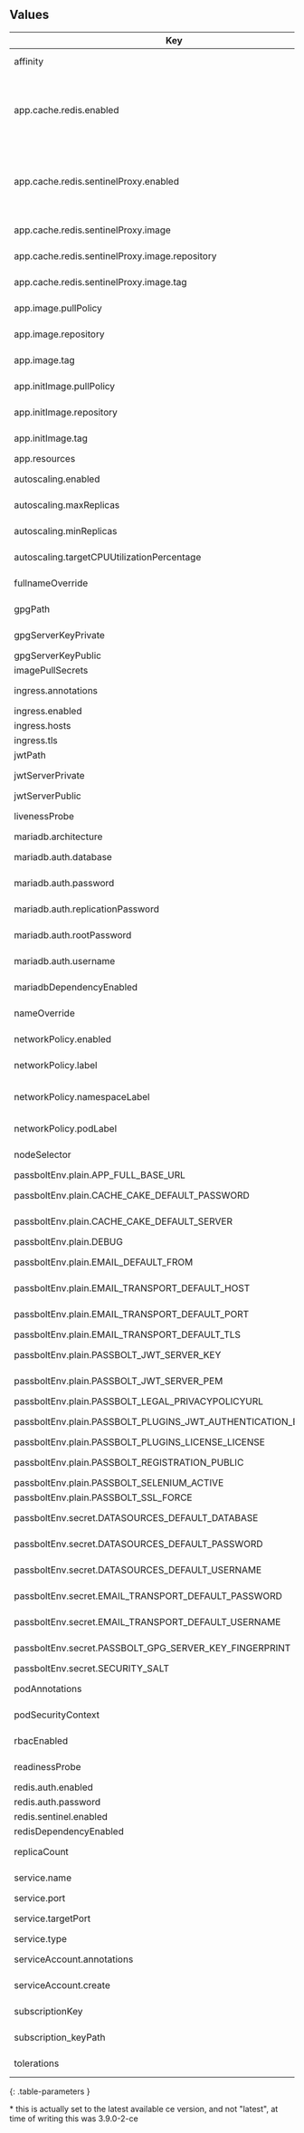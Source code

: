 ## Values

| Key                                                           | Type   | Description                                                                                                                                                               | Default                                         |
| ------------------------------------------------------------- | ------ | ------------------------------------------------------------------------------------------------------------------------------------------------------------------------- | ----------------------------------------------- |
| affinity                                                      | object | Configure passbolt deployment affinity                                                                                                                                    | `{}`                                            |
| app.cache.redis.enabled                                       | bool   | By enabling redis the chart will mount a configuration file on /etc/passbolt/app.php That instructs passbolt to store sessions on redis and to use it as a general cache. | `true`                                          |
| app.cache.redis.sentinelProxy.enabled                         | bool   | Inject a haproxy sidecar container configured as a proxy to redis sentinel Make sure that CACHE_CAKE_DEFAULT_SERVER is set to '127.0.0.1' to use the proxy                | `true`                                          |
| app.cache.redis.sentinelProxy.image                           | object | Configure redis sentinel proxy image                                                                                                                                      | `{"repository":"haproxy","tag":"latest"}`       |
| app.cache.redis.sentinelProxy.image.repository                | string | Configure redis sentinel image repository                                                                                                                                 | `"haproxy"`                                     |
| app.cache.redis.sentinelProxy.image.tag                       | string | Configure redis sentinel image tag                                                                                                                                        | `"latest"`                                      |
| app.image.pullPolicy                                          | string | Configure pasbolt deployment image pullPolicy                                                                                                                             | `"IfNotPresent"`                                |
| app.image.repository                                          | string | Configure pasbolt deployment image repsitory                                                                                                                              | `"passbolt/passbolt"`                           |
| app.image.tag                                                 | string | Overrides the image tag whose default is the chart appVersion.                                                                                                            | `"latest"`\*                                      |
| app.initImage.pullPolicy                                      | string | Configure pasbolt deployment image pullPolicy                                                                                                                             | `"IfNotPresent"`                                |
| app.initImage.repository                                      | string | Configure pasbolt deployment image repsitory                                                                                                                              | `"mariadb"`                                     |
| app.initImage.tag                                             | string | Overrides the image tag whose default is the chart appVersion.                                                                                                            | `"latest"`                                      |
| app.resources                                                 | object |                                                                                                                                                                           | `{}`                                            |
| autoscaling.enabled                                           | bool   | Enable autoscaling on passbolt deployment                                                                                                                                 | `false`                                         |
| autoscaling.maxReplicas                                       | int    | Configure autoscaling maximum replicas                                                                                                                                    | `100`                                           |
| autoscaling.minReplicas                                       | int    | Configure autoscaling minimum replicas                                                                                                                                    | `1`                                             |
| autoscaling.targetCPUUtilizationPercentage                    | int    | Configure autoscaling target CPU uptilization percentage                                                                                                                  | `80`                                            |
| fullnameOverride                                              | string | Value to override the whole fullName                                                                                                                                      | `""`                                            |
| gpgPath                                                       | string | Configure passbolt gpg directory                                                                                                                                          | `"/etc/passbolt/gpg"`                           |
| gpgServerKeyPrivate                                           | string | Gpg server private key in base64                                                                                                                                          | `nil`                                           |
| gpgServerKeyPublic                                            | string | Gpg server public key in base64                                                                                                                                           | `nil`                                           |
| imagePullSecrets                                              | list   | Configure image pull secrets                                                                                                                                              | `[]`                                            |
| ingress.annotations                                           | object | Configure passbolt ingress annotations                                                                                                                                    | `{}`                                            |
| ingress.enabled                                               | bool   | Enable passbolt ingress                                                                                                                                                   | `false`                                         |
| ingress.hosts                                                 | list   | Configure passbolt ingress hosts                                                                                                                                          | `[]`                                            |
| ingress.tls                                                   | list   | Configure passbolt ingress tls                                                                                                                                            | `[]`                                            |
| jwtPath                                                       | string | Configure passbolt jwt directory                                                                                                                                          | `"/etc/passbolt/jwt"`                           |
| jwtServerPrivate                                              | string | JWT server private key in base64                                                                                                                                          | `nil`                                           |
| jwtServerPublic                                               | string | JWT server public key in base64                                                                                                                                           | `nil`                                           |
| livenessProbe                                                 | object | Configure passbolt container livenessProbe                                                                                                                                | `{"initialDelaySeconds":20,"periodSeconds":10}` |
| mariadb.architecture                                          | string | Configure mariadb architecture                                                                                                                                            | `"replication"`                                 |
| mariadb.auth.database                                         | string | Configure mariadb auth database                                                                                                                                           | `"test"`                                        |
| mariadb.auth.password                                         | string | Configure mariadb auth password                                                                                                                                           | `"test"`                                        |
| mariadb.auth.replicationPassword                              | string | Configure mariadb auth replicationPassword                                                                                                                                | `"test"`                                        |
| mariadb.auth.rootPassword                                     | string | Configure mariadb auth root password                                                                                                                                      | `"root"`                                        |
| mariadb.auth.username                                         | string | Configure mariadb auth username                                                                                                                                           | `"test"`                                        |
| mariadbDependencyEnabled                                      | bool   | Install mariadb as a depending chart                                                                                                                                      | `true`                                          |
| nameOverride                                                  | string | Value to override the chart name on default                                                                                                                               | `""`                                            |
| networkPolicy.enabled                                         | bool   | Enable network policies to allow ingress access passbolt pods                                                                                                             | `false`                                         |
| networkPolicy.label                                           | string | Configure network policies label for ingress deployment                                                                                                                   | `"app.kubernetes.io/name"`                      |
| networkPolicy.namespaceLabel                                  | string | Configure network policies namespaceLabel for namespaceSelector                                                                                                           | `"ingress-nginx"`                               |
| networkPolicy.podLabel                                        | string | Configure network policies podLabel for podSelector                                                                                                                       | `"ingress-nginx"`                               |
| nodeSelector                                                  | object | Configure passbolt deployment nodeSelector                                                                                                                                | `{}`                                            |
| passboltEnv.plain.APP_FULL_BASE_URL                           | string | Configure passbolt fullBaseUrl                                                                                                                                            | `"https://passbolt.local"`                      |
| passboltEnv.plain.CACHE_CAKE_DEFAULT_PASSWORD                 | string | Configure passbolt cake cache password                                                                                                                                    | `"test"`                                        |
| passboltEnv.plain.CACHE_CAKE_DEFAULT_SERVER                   | string | Configure passbolt cake cache server                                                                                                                                      | `"127.0.0.1"`                                   |
| passboltEnv.plain.DEBUG                                       | bool   | Toggle passbolt debug mode                                                                                                                                                | `false`                                         |
| passboltEnv.plain.EMAIL_DEFAULT_FROM                          | string | Configure passbolt default email from                                                                                                                                     | `"no-reply@passbolt.local"`                     |
| passboltEnv.plain.EMAIL_TRANSPORT_DEFAULT_HOST                | string | Configure passbolt default email host                                                                                                                                     | `nil`                                           |
| passboltEnv.plain.EMAIL_TRANSPORT_DEFAULT_PORT                | int    | Configure passbolt default email service port                                                                                                                             | `587`                                           |
| passboltEnv.plain.EMAIL_TRANSPORT_DEFAULT_TLS                 | bool   | Toggle passbolt tls                                                                                                                                                       | `true`                                          |
| passboltEnv.plain.PASSBOLT_JWT_SERVER_KEY                     | string | Configure passbolt jwt private key path                                                                                                                                   | `"/var/www/passbolt/config/jwt/jwt.key"`        |
| passboltEnv.plain.PASSBOLT_JWT_SERVER_PEM                     | string | Configure passbolt jwt public key path                                                                                                                                    | `"/var/www/passbolt/config/jwt/jwt.pem"`        |
| passboltEnv.plain.PASSBOLT_LEGAL_PRIVACYPOLICYURL             | string | Configure passbolt privacy url                                                                                                                                            | `"https://www.passbolt.com/privacy"`            |
| passboltEnv.plain.PASSBOLT_PLUGINS_JWT_AUTHENTICATION_ENABLED | bool   | Toggle passbolt jwt authentication                                                                                                                                        | `true`                                          |
| passboltEnv.plain.PASSBOLT_PLUGINS_LICENSE_LICENSE            | string | Configure passbolt license path                                                                                                                                           | `"/etc/passbolt/subscription_key.txt"`          |
| passboltEnv.plain.PASSBOLT_REGISTRATION_PUBLIC                | bool   | Toggle passbolt public registration                                                                                                                                       | `true`                                          |
| passboltEnv.plain.PASSBOLT_SELENIUM_ACTIVE                    | bool   | Toggle passbolt selenium mode                                                                                                                                             | `false`                                         |
| passboltEnv.plain.PASSBOLT_SSL_FORCE                          | bool   | Configure passbolt to force ssl                                                                                                                                           | `true`                                          |
| passboltEnv.secret.DATASOURCES_DEFAULT_DATABASE               | string | Configure passbolt default database                                                                                                                                       | `"test"`                                        |
| passboltEnv.secret.DATASOURCES_DEFAULT_PASSWORD               | string | Configure passbolt default database password                                                                                                                              | `"test"`                                        |
| passboltEnv.secret.DATASOURCES_DEFAULT_USERNAME               | string | Configure passbolt default database username                                                                                                                              | `"test"`                                        |
| passboltEnv.secret.EMAIL_TRANSPORT_DEFAULT_PASSWORD           | string | Configure passbolt default email service password                                                                                                                         | `"test"`                                        |
| passboltEnv.secret.EMAIL_TRANSPORT_DEFAULT_USERNAME           | string | Configure passbolt default email service username                                                                                                                         | `"test"`                                        |
| passboltEnv.secret.PASSBOLT_GPG_SERVER_KEY_FINGERPRINT        | string | Configure passbolt server gpg key fingerprint                                                                                                                             | `nil`                                           |
| passboltEnv.secret.SECURITY_SALT                              | string | Configure passbolt security salt                                                                                                                                          | `nil`                                           |
| podAnnotations                                                | object | Map of annotation for passbolt server pod                                                                                                                                 | `{}`                                            |
| podSecurityContext                                            | object | Security Context configuration for passbolt server pod                                                                                                                    | `{}`                                            |
| rbacEnabled                                                   | bool   | Enable role based access control                                                                                                                                          | `true`                                          |
| readinessProbe                                                | object | Configure passbolt container RadinessProbe                                                                                                                                | `{"initialDelaySeconds":5,"periodSeconds":10}`  |
| redis.auth.enabled                                            | bool   | Enable redis authentication                                                                                                                                               | `true`                                          |
| redis.auth.password                                           | string | Configure redis password                                                                                                                                                  | `"test"`                                        |
| redis.sentinel.enabled                                        | bool   | Enable redis sentinel                                                                                                                                                     | `true`                                          |
| redisDependencyEnabled                                        | bool   | Install redis as a depending chart                                                                                                                                        | `true`                                          |
| replicaCount                                                  | int    | If autoscaling is disabled this will define the number of pods to run                                                                                                     | `2`                                             |
| service.name                                                  | string | Configure passbolt service port name                                                                                                                                      | `"https"`                                       |
| service.port                                                  | int    | Configure passbolt service port                                                                                                                                           | `443`                                           |
| service.targetPort                                            | int    | Configure passbolt service targetPort                                                                                                                                     | `443`                                           |
| service.type                                                  | string | Configure passbolt service type                                                                                                                                           | `"ClusterIP"`                                   |
| serviceAccount.annotations                                    | object | Annotations to add to the service account                                                                                                                                 | `{}`                                            |
| serviceAccount.create                                         | bool   | Specifies whether a service account should be created                                                                                                                     | `true`                                          |
| subscriptionKey                                               | string | Pro subscription key in base64 only if you are using pro version                                                                                                          | `nil`                                           |
| subscription_keyPath                                          | string | Configure passbolt subscription key path                                                                                                                                  | `"/etc/passbolt/subscription_key.txt"`          |
| tolerations                                                   | list   | Configure passbolt deployment tolerations                                                                                                                                 | `[]`                                            |
{: .table-parameters }

\* this is actually set to the latest available ce version, and not "latest", at time of writing this was 3.9.0-2-ce
